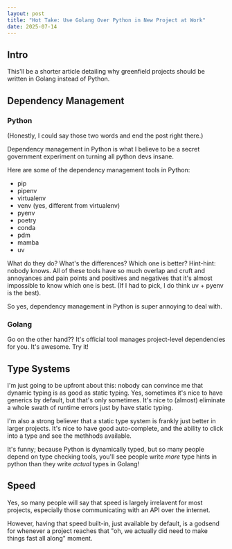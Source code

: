 ```yaml
---
layout: post
title: "Hot Take: Use Golang Over Python in New Project at Work"
date: 2025-07-14
---
```


## Intro

This'll be a shorter article detailing why greenfield projects should be written 
in Golang instead of Python.

## Dependency Management

### Python

(Honestly, I could say those two words and end the post right there.)

Dependency management in Python is what I believe to be a secret government experiment on turning all
python devs insane. 

Here are some of the dependency management tools in Python:
- pip
- pipenv
- virtualenv
- venv (yes, different from virtualenv)
- pyenv
- poetry
- conda
- pdm
- mamba
- uv

What do they do? What's the differences? Which one is better? Hint-hint: nobody knows. All of these tools
have so much overlap and cruft and annoyances and pain points and positives and negatives that it's 
almost impossible to know which one is best. (If I had to pick, I do think uv + pyenv is the best).

So yes, dependency management in Python is super annoying to deal with.

### Golang

Go on the other hand?? It's official tool manages project-level dependencies for you. It's awesome. Try it!

## Type Systems

I'm just going to be upfront about this: nobody can convince me that dynamic typing is as good as static
typing. Yes, sometimes it's nice to have generics by default, but that's only sometimes. It's nice to 
(almost) eliminate a whole swath of runtime errors just by have static typing.

I'm also a strong believer that a static type system is frankly just better in larger projects. It's
nice to have good auto-complete, and the ability to click into a type and see the methhods available. 

It's funny; because Python is dynamically typed, but so many people depend on type checking tools,
you'll see people write *more* type hints in python than they write *actual* types in Golang!

## Speed

Yes, so many people will say that speed is largely irrelavent for most projects, especially those 
communicating with an API over the internet. 

However, having that speed built-in, just available by default, is a godsend for whenever a project reaches
that "oh, we actually did need to make things fast all along" moment. 


